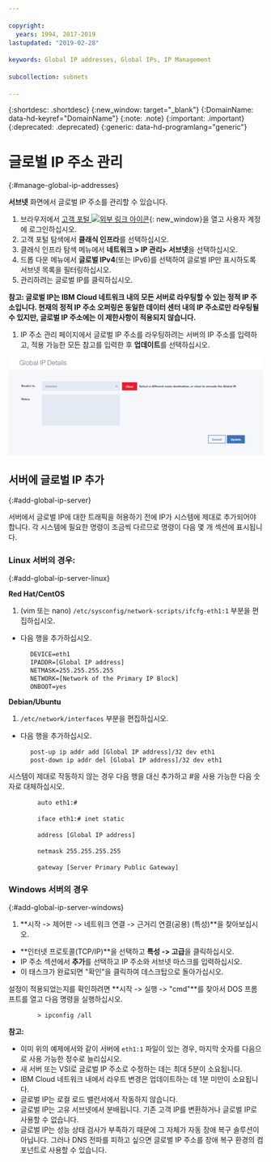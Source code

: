 ```yaml
---

copyright:
  years: 1994, 2017-2019
lastupdated: "2019-02-28"

keywords: Global IP addresses, Global IPs, IP Management

subcollection: subnets

---
```


{:shortdesc: .shortdesc}
{:new_window: target="_blank"}
{:DomainName: data-hd-keyref="DomainName"}
{:note: .note}
{:important: .important}
{:deprecated: .deprecated}
{:generic: data-hd-programlang="generic"}

# 글로벌 IP 주소 관리
{:#manage-global-ip-addresses}

**서브넷** 화면에서 글로벌 IP 주소를 관리할 수 있습니다. 

1. 브라우저에서 [고객 포털 ![외부 링크 아이콘](../../icons/launch-glyph.svg "외부 링크 아이콘")](https://{DomainName}/){: new_window}을 열고 사용자 계정에 로그인하십시오.
1. 고객 포털 탐색에서 **클래식 인프라**를 선택하십시오. 
1. 클래식 인프라 탐색 메뉴에서 **네트워크 > IP 관리> 서브넷**을 선택하십시오.
1. 드롭 다운 메뉴에서 **글로벌 IPv4**(또는 IPv6)를 선택하여 글로벌 IP만 표시하도록 서브넷 목록을 필터링하십시오.
1. 관리하려는 글로벌 IP를 클릭하십시오.
 
  **참고: 글로벌 IP는 IBM Cloud 네트워크 내의 모든 서버로 라우팅할 수 있는 정적 IP 주소입니다. 현재의
  정적 IP 주소 오퍼링은 동일한 데이터 센터 내의 IP 주소로만 라우팅될 수 있지만, 글로벌 IP 주소에는 이 제한사항이
  적용되지 않습니다.**
  
1. IP 주소 관리 페이지에서 글로벌 IP 주소를 라우팅하려는 서버의 IP 주소를 입력하고, 적용 가능한 모든 참고를 입력한 후 **업데이트**를 선택하십시오.

![그림 2](images/2_1.png)

## 서버에 글로벌 IP 추가 
{:#add-global-ip-server}

서버에서 글로벌 IP에 대한 트래픽을 허용하기 전에 IP가 시스템에 제대로 추가되어야 합니다. 각 시스템에 필요한 명령이 조금씩 다르므로 명령이 다음 몇 개 섹션에 표시됩니다.

### Linux 서버의 경우:
{:#add-global-ip-server-linux}

**Red Hat/CentOS**

1. (vim 또는 nano) `/etc/sysconfig/network-scripts/ifcfg-eth1:1` 부분을 편집하십시오.

* 다음 행을 추가하십시오.
```
      DEVICE=eth1
      IPADDR=[Global IP address]
      NETMASK=255.255.255.255
      NETWORK=[Network of the Primary IP Block]
      ONBOOT=yes
```

**Debian/Ubuntu**

1. `/etc/network/interfaces` 부분을 편집하십시오.

* 다음 행을 추가하십시오.

```
      post-up ip addr add [Global IP address]/32 dev eth1
      post-down ip addr del [Global IP address]/32 dev eth1
```

시스템이 제대로 작동하지 않는 경우 다음 행을 대신 추가하고 #을 사용 가능한 다음 숫자로 대체하십시오.

```
        auto eth1:#

        iface eth1:# inet static

        address [Global IP address]

        netmask 255.255.255.255

        gateway [Server Primary Public Gateway]
```

### Windows 서버의 경우
{:#add-global-ip-server-windows}

1. **시작 -> 제어판 -> 네트워크 연결 -> 근거리 연결(공용) (특성)**을 찾아보십시오.
* **인터넷 프로토콜(TCP/IP)**을 선택하고 **특성 -> 고급**을 클릭하십시오.
* IP 주소 섹션에서 **추가**를 선택하고 IP 주소와 서브넷 마스크를 입력하십시오.
* 이 태스크가 완료되면 "확인"을 클릭하여 데스크탑으로 돌아가십시오.

설정이 적용되었는지를 확인하려면 **시작 -> 실행 -> "cmd"**를 찾아서 DOS 프롬프트를 열고 다음 명령을 실행하십시오.

```
        > ipconfig /all
```

**참고:**

* 이미 위의 예제에서와 같이 서버에 `eth1:1` 파일이 있는 경우, 마지막 숫자를 다음으로 사용 가능한 정수로 늘리십시오.
* 새 서버 또는 VSI로 글로벌 IP 주소로 수정하는 데는 최대 5분이 소요됩니다. 
* IBM Cloud 네트워크 내에서 라우트 변경은 업데이트하는 데 1분 미만이 소요됩니다.
* 글로벌 IP는 로컬 로드 밸런서에서 작동하지 않습니다.
* 글로벌 IP는 고유 서브넷에서 분배됩니다. 기존 고객 IP를 변환하거나 글로벌 IP로 사용할 수 없습니다.
* 글로벌 IP는 성능 상태 검사가 부족하기 때문에 그 자체가 자동 장애 복구 솔루션이 아닙니다. 그러나 DNS 전파를 피하고 싶으면 글로벌 IP 주소를 장애 복구 환경의 컴포넌트로 사용할 수 있습니다.
